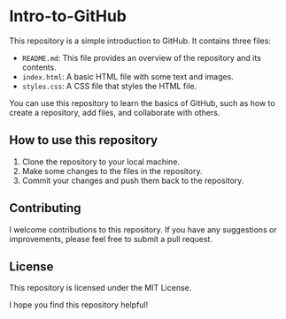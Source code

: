 # Intro-to-GitHub

This repository is a simple introduction to GitHub. It contains three files:

- `README.md`: This file provides an overview of the repository and its contents.
- `index.html`: A basic HTML file with some text and images.
- `styles.css`: A CSS file that styles the HTML file.

You can use this repository to learn the basics of GitHub, such as how to create a repository, add files, and collaborate with others.

## How to use this repository

1. Clone the repository to your local machine.
2. Make some changes to the files in the repository.
3. Commit your changes and push them back to the repository.

## Contributing

I welcome contributions to this repository. If you have any suggestions or improvements, please feel free to submit a pull request.   


## License

This repository is licensed under the MIT License.

I hope you find this repository helpful!
